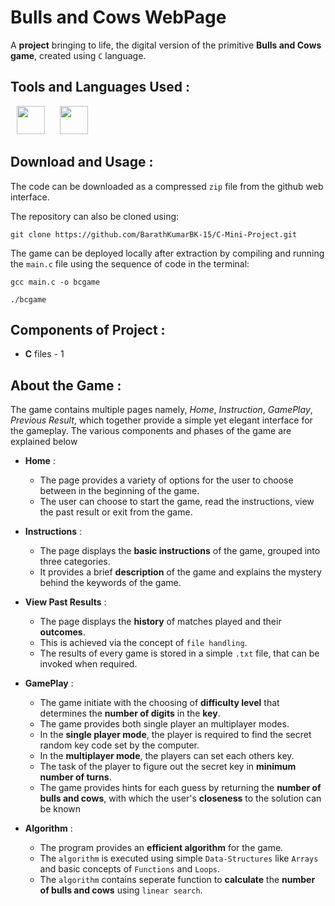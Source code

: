 # Bulls and Cows WebPage

A **project** bringing to life, the digital version of the primitive **Bulls and Cows game**, created using `C` language.

## Tools and Languages Used :
<p>
<img width="45" height="45" hspace="10" src="https://github.com/blob/main/icons/3.png"/>
<img width="45" height="45" hspace="10" src="https://github.com/blob/main/icons/5.svg"/>
</p>

## Download and Usage :
The code can be downloaded as a compressed `zip` file from the github web interface.

The repository can also be cloned using:
```
git clone https://github.com/BarathKumarBK-15/C-Mini-Project.git
```

The game can be deployed locally after extraction by compiling and running the `main.c` file using the sequence of code in the terminal:
```
gcc main.c -o bcgame
```
```
./bcgame
```

## Components of Project :
- **C** files - 1

## About the Game :
The game contains multiple pages namely, _Home_, _Instruction_, _GamePlay_, _Previous Result_, which together provide a simple yet elegant interface for the gameplay. The various components and phases of the game are explained below 

- **Home** :
  - The page provides a variety of options for the user to choose between in the beginning of the game.
  - The user can choose to start the game, read the instructions, view the past result or exit from the game.
  
- **Instructions** :
  - The page displays the **basic instructions** of the game, grouped into three categories.
  - It provides a brief **description** of the game and explains the mystery behind the keywords of the game.
  
- **View Past Results** :
  - The page displays the **history** of matches played and their **outcomes**.
  - This is achieved via the concept of `file handling`.
  - The results of every game is stored in a simple `.txt` file, that can be invoked when required.
  
- **GamePlay** :
  - The game initiate with the choosing of **difficulty level** that determines the **number of digits** in the **key**.
  - The game provides both single player an multiplayer modes.
  - In the **single player mode**, the player is required to find the secret random key code set by the computer.
  - In the **multiplayer mode**, the players can set each others key.
  - The task of the player to figure out the secret key in **minimum number of turns**.
  - The game provides hints for each guess by returning the **number of bulls and cows**, with which the user's **closeness** to the solution can be known
  
- **Algorithm** :
  - The program provides an **efficient algorithm** for the game.
  - The `algorithm` is executed using simple `Data-Structures` like `Arrays` and basic concepts of `Functions` and `Loops`.
  - The `algorithm` contains seperate function to **calculate** the **number of bulls and cows** using `linear search`.

